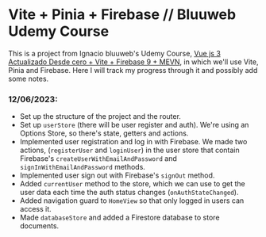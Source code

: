 # Vite + Pinia + Firebase // Bluuweb Udemy Course

This is a project from Ignacio bluuweb's Udemy Course, [Vue js 3 Actualizado Desde cero + Vite + Firebase 9 + MEVN](https://www.udemy.com/course/curso-vue/), in which we'll use Vite, Pinia and Firebase. Here I will track my progress through it and possibly add some notes.

### **12/06/2023:**

- Set up the structure of the project and the router.
- Set up `userStore` (there will be user register and auth). We're using an Options Store, so there's state, getters and actions.
- Implemented user registration and log in with Firebase. We made two actions, (`registerUser` and `loginUser`) in the user store that contain Firebase's `createUserWithEmailAndPassword` and `signInWithEmailAndPassword` methods.
- Implemented user sign out with Firebase's `signOut` method.
- Added `currentUser` method to the store, which we can use to get the user data each time the auth status changes (`onAuthStateChanged`).
- Added navigation guard to `HomeView` so that only logged in users can access it.
- Made `databaseStore` and added a Firestore database to store documents.